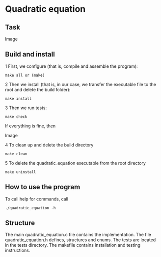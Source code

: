 # Quadratic equation

## Task

Image

## Build and install
1 First, we configure (that is, compile and assemble the program):

```
make all or (make) 
```

2 Then we install (that is, in our case, we transfer the executable file to the root and delete the build folder):

```
make install
```

3 Then we run tests:

```
make check
```

If everything is fine, then

Image

4 To clean up and delete the build directory

```
make clean 
```

5 To delete the quadratic_equation executable from the root directory

```
make uninstall
```

## How to use the program

To call help for commands, call

```
./quadratic_equation -h
```

## Structure

The main quadratic_equation.c file contains the implementation.
The file quadratic_equation.h defines, structures and enums.
The tests are located in the tests directory.
The makefile contains installation and testing instructions.